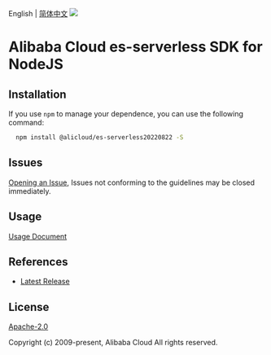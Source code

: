 English | [简体中文](README-CN.md)
![](https://aliyunsdk-pages.alicdn.com/icons/AlibabaCloud.svg)

# Alibaba Cloud es-serverless SDK for NodeJS

## Installation
If you use `npm` to manage your dependence, you can use the following command:

```sh
  npm install @alicloud/es-serverless20220822 -S
```

## Issues
[Opening an Issue](https://github.com/aliyun/alibabacloud-typescript-sdk/issues/new), Issues not conforming to the guidelines may be closed immediately.

## Usage
[Usage Document](https://github.com/aliyun/alibabacloud-typescript-sdk/blob/master/docs/Usage-EN.md#quick-examples)

## References
* [Latest Release](https://github.com/aliyun/alibabacloud-typescript-sdk/)

## License
[Apache-2.0](http://www.apache.org/licenses/LICENSE-2.0)

Copyright (c) 2009-present, Alibaba Cloud All rights reserved.
